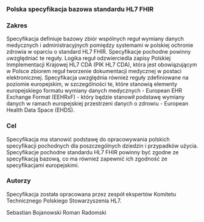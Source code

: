 ### Polska specyfikacja bazowa standardu HL7 FHIR



### Zakres

Specyfikacja definiuje bazowy zbiór wspólnych reguł wymiany danych medycznych i administracyjnych pomiędzy systemami w polskiej ochronie zdrowia w oparciu o standard HL7 FHIR. Specyfikacje pochodne powinny uwzględniać te reguły. Logika reguł odzwierciedla zapisy Polskiej Inmplementacji Krajowej HL7 CDA (PIK HL7 CDA), która jest obowiązującym w Polsce zbiorem reguł tworzenie dokumentacji medycznej w postaci elektronicznej. Specyfikacja uwzględnia również reguły zdefiniowane na poziomie europejskim, w szczególności te, które stanowią elementy europejskiego formatu wymiany danych medycznych - European EHR Exchange Format (EEHRxF) - który będzie stanowił podstawę wymiany danych w ramach europejskiej przestrzeni danych o zdrowiu - European Health Data Space (EHDS).

### Cel

Specyfikacja ma stanowić podstawę do opracowywania polskich specyfikacji pochodnych dla poszczególnych dziedzin i przypadków użycia. Specyfikacje pochodne standardu HL7 FHIR powinny być zgodne ze specyfikacją bazową, co ma również zapewnić ich zgodność ze specyfikacjami europejskimi.

### Autorzy

Specyfikacja została opracowana przez zespół ekspertów Komitetu Technicznego Polskiego Stowarzyszenia HL7.

Sebastian Bojanowski
Roman Radomski

